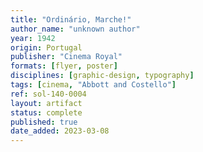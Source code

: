 ```yaml
---
title: "Ordinário, Marche!"
author_name: "unknown author"
year: 1942
origin: Portugal
publisher: "Cinema Royal"
formats: [flyer, poster]
disciplines: [graphic-design, typography]
tags: [cinema, "Abbott and Costello"]
ref: sol-140-0004
layout: artifact
status: complete
published: true
date_added: 2023-03-08
---
```

